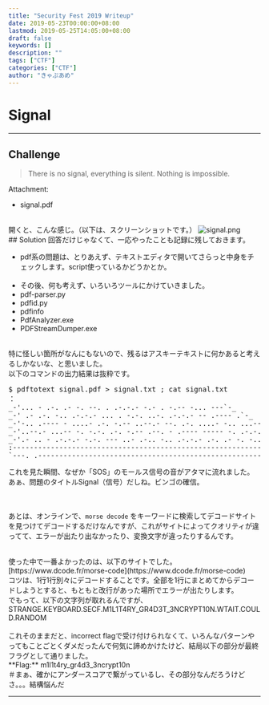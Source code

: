 ```yaml
---
title: "Security Fest 2019 Writeup"
date: 2019-05-23T00:00:00+08:00
lastmod: 2019-05-25T14:05:00+08:00
draft: false
keywords: []
description: ""
tags: ["CTF"]
categories: ["CTF"]
author: "きゃぷあめ"
---
```


# Signal
- - -
## Challenge
> There is no signal, everything is silent. Nothing is impossible.

Attachment:

- signal.pdf

<br />
開くと、こんな感じ。（以下は、スクリーンショットです。）
<img src="https://captureamerica.github.io/writeups/img/signal.png" alt="signal.png">


<br />
## Solution
回答だけじゃなくて、一応やったことも記録に残しておきます。

- pdf系の問題は、とりあえず、テキストエディタで開いてさらっと中身をチェックします。script使っているかどうかとか。
<br /><br />
- その後、何も考えず、いろいろツールにかけていきました。
 - pdf-parser.py
 - pdfid.py
 - pdfinfo
 - PdfAnalyzer.exe
 - PDFStreamDumper.exe

<br />
特に怪しい箇所がなんにもないので、残るはアスキーテキストに何かあると考えるしかないな、と思いました。

<br />
以下のコマンドの出力結果は抜粋です。
<pre>
$ pdftotext signal.pdf > signal.txt ; cat signal.txt
：
_-'... - .-. .- -. --. . .-.-.- -.- . -.-- -... ---`-_
_-' .- .-. -.. .-.-.- ... . -.-. ..-. .-.-.- -- .---- .`-_
_-'-.. .---- - ....- .-. -.-- ..--.- --. .-. ....- -.. ...-- -_
_-'..--.- ...-- -. -.-. .-. -.-- .--. - .---- ----- -. .-.-.- .-- -_
_-'.- .. - .-.-.- -.-. --- ..- .-.. -.. .-.-.- .-. .- -. -.. --- -`-_
:-------------------------------------------------------------------------:
`---._.-------------------------------------------------------------._.---'
</pre>

これを見た瞬間、なぜか「SOS」のモールス信号の音がアタマに流れました。<br />
あぁ、問題のタイトルSignal（信号）だしね。ビンゴの確信。

<br /><br />
あとは、オンラインで、`morse decode` をキーワードに検索してデコードサイトを見つけてデコードするだけなんですが、これがサイトによってクオリティが違ってて、エラーが出たり出なかったり、変換文字が違ったりするんです。

<br />
使った中で一番よかったのは、以下のサイトでした。
<br />
[https://www.dcode.fr/morse-code](https://www.dcode.fr/morse-code)

<br />
コツは、1行1行別々にデコードすることです。全部を1行にまとめてからデコードしようとすると、もともと改行があった場所でエラーが出たりします。

<br />
でもって、以下の文字列が取れるんですが、
STRANGE.KEYBOARD.SECF.M1L1T4RY_GR4D3T_3NCRYPT10N.WTAIT.COULD.RANDOM
<br /><br />
これそのままだと、incorrect flagで受け付けられなくて、いろんなパターンやってもことごとくダメだったんで何気に諦めかけたけど、結局以下の部分が最終フラグとして通りました。

<br />
**Flag:** m1l1t4ry_gr4d3_3ncrypt10n

<br />
＃まぁ、確かにアンダースコアで繋がっているし、その部分なんだろうけどさ。。。結構悩んだ

- - -
<br /><br />
<br /><br />